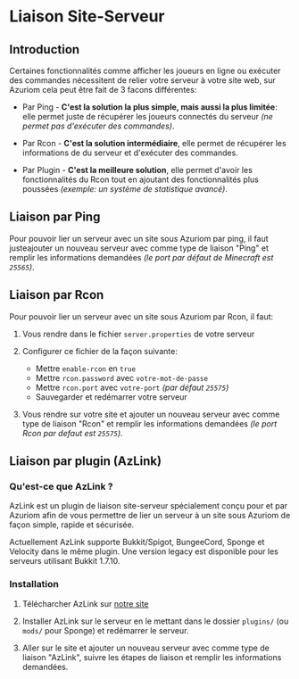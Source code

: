 # Liaison Site-Serveur

## Introduction

Certaines fonctionnalités comme afficher les joueurs en
ligne ou exécuter des commandes nécessitent de relier votre serveur à votre
site web, sur Azuriom cela peut être fait de 3 facons différentes:

* Par Ping - **C'est la solution la plus simple, mais aussi la plus limitée**:
elle permet juste de récupérer les joueurs connectés du serveur
_(ne permet pas d'exécuter des commandes)_.

* Par Rcon - **C'est la solution intermédiaire**, elle permet de récupérer les informations 
de du serveur et d'exécuter des commandes.

* Par Plugin - **C'est la meilleure solution**, elle permet d'avoir les fonctionnalités du Rcon
tout en ajoutant des fonctionnalités plus poussées _(exemple: un système de statistique avancé)_.

## Liaison par Ping

Pour pouvoir lier un serveur avec un site sous Azuriom par ping, 
il faut justeajouter un nouveau serveur avec comme type de liaison "Ping"
et remplir les informations demandées _(le port par défaut de Minecraft est `25565`)_.

## Liaison par Rcon

Pour pouvoir lier un serveur avec un site sous Azuriom par Rcon, il faut:

1. Vous rendre dans le fichier `server.properties` de votre serveur

2. Configurer ce fichier de la façon suivante:
    * Mettre `enable-rcon` en `true`
    * Mettre `rcon.password` avec `votre-mot-de-passe`
    * Mettre `rcon.port` avec `votre-port` _(par défaut `25575`)_
    * Sauvegarder et redémarrer votre serveur
   
3. Vous rendre sur votre site et ajouter un nouveau serveur avec comme type de liaison "Rcon"
et remplir les informations demandées _(le port Rcon par defaut est `25575`)_.

## Liaison par plugin (AzLink)

### Qu'est-ce que AzLink ?

AzLink est un plugin de liaison site-serveur spécialement conçu pour et par Azuriom 
afin de vous permettre de lier un serveur à un site sous Azuriom de façon simple,
rapide et sécurisée.

Actuellement AzLink supporte Bukkit/Spigot, BungeeCord, Sponge et Velocity dans le même plugin.
Une version legacy est disponible pour les serveurs utilisant Bukkit 1.7.10.

### Installation

1. Télécharcher AzLink sur [notre site](https://azuriom.com/azlink)

2. Installer AzLink sur le serveur en le mettant dans le dossier `plugins/`
(ou `mods/` pour Sponge) et redémarrer le serveur.

3. Aller sur le site et ajouter un nouveau serveur avec comme type de liaison "AzLink", 
suivre les étapes de liaison et remplir les informations demandées.
